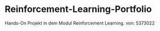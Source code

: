 # Reinforcement-Learning-Portfolio

Hands-On Projekt in dem Modul Reinforcement Learning.
von: 5373022
